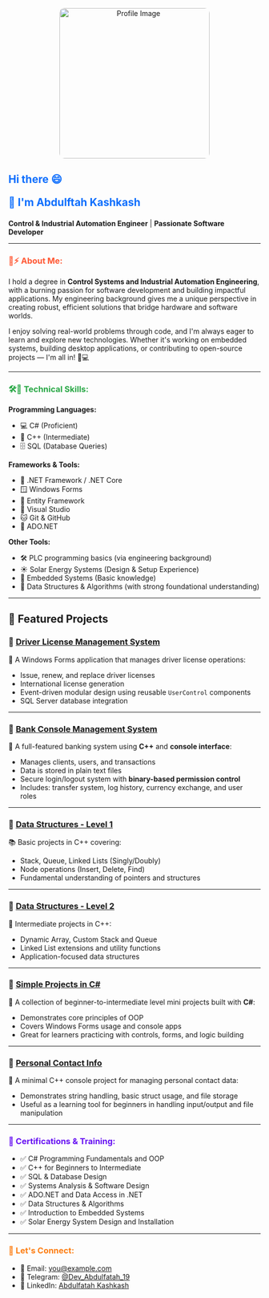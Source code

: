 <p align="center">
  <img src="https://github.com/AbdulftahKashkash/AbdulftahKashkash/blob/main/assets/profile.webp?raw=true" alt="Profile Image" width="300" style="border-radius: 10px;" />
</p>



<h2 style="color:#0d6efd; font-weight:bold;">Hi there 😄
  
  👋 I'm Abdulftah Kashkash</h2>

**Control & Industrial Automation Engineer** | **Passionate Software Developer**

---

<h3 style="color:#ff5733; font-weight:bold;">🚀⚡ About Me:</h3>

I hold a degree in **Control Systems and Industrial Automation Engineering**, with a burning passion for software development and building impactful applications. My engineering background gives me a unique perspective in creating robust, efficient solutions that bridge hardware and software worlds.

I enjoy solving real-world problems through code, and I'm always eager to learn and explore new technologies. Whether it's working on embedded systems, building desktop applications, or contributing to open-source projects — I'm all in! 🔧💻

---

<h3 style="color:#28a745; font-weight:bold;">🛠️💬 Technical Skills:</h3>

**Programming Languages:**

- 💻 C# (Proficient)
- 🧠 C++ (Intermediate)
- 🗄️ SQL (Database Queries)

**Frameworks & Tools:**

- 🧩 .NET Framework / .NET Core
- 🪟 Windows Forms
- 🧪 Entity Framework
- 🧰 Visual Studio
- 🐱 Git & GitHub
- 🔗 ADO.NET

**Other Tools:**

- 🛠️ PLC programming basics (via engineering background)
- ☀️ Solar Energy Systems (Design & Setup Experience)
- 📡 Embedded Systems (Basic knowledge)
- 🧮 Data Structures & Algorithms (with strong foundational understanding)
---

## 📌 Featured Projects

### 🔹 [Driver License Management System](https://github.com/CodacOne/DVLD_system.git)
🪪 A Windows Forms application that manages driver license operations:
- Issue, renew, and replace driver licenses
- International license generation
- Event-driven modular design using reusable `UserControl` components
- SQL Server database integration

---

### 🔹 [Bank Console Management System](https://github.com/CodacOne/Bank-Console)
🏦 A full-featured banking system using **C++** and **console interface**:
- Manages clients, users, and transactions
- Data is stored in plain text files
- Secure login/logout system with **binary-based permission control**
- Includes: transfer system, log history, currency exchange, and user roles

---

### 🔹 [Data Structures - Level 1](https://github.com/CodacOne/Data-Structure-1)
📚 Basic projects in C++ covering:
- Stack, Queue, Linked Lists (Singly/Doubly)
- Node operations (Insert, Delete, Find)
- Fundamental understanding of pointers and structures

---

### 🔹 [Data Structures - Level 2](https://github.com/CodacOne/Data-Structure-2)
🔧 Intermediate projects in C++:
- Dynamic Array, Custom Stack and Queue
- Linked List extensions and utility functions
- Application-focused data structures

---

### 🔹 [Simple Projects in C#](https://github.com/CodacOne/simple-Project-in-C-sharp)
🧩 A collection of beginner-to-intermediate level mini projects built with **C#**:
- Demonstrates core principles of OOP
- Covers Windows Forms usage and console apps
- Great for learners practicing with controls, forms, and logic building

---

### 🔹 [Personal Contact Info](https://github.com/CodacOne/Contact)
📇 A minimal C++ console project for managing personal contact data:
- Demonstrates string handling, basic struct usage, and file storage
- Useful as a learning tool for beginners in handling input/output and file manipulation


---

<h3 style="color:#6610f2; font-weight:bold;">📜 Certifications & Training:</h3>

- ✅ C# Programming Fundamentals and OOP  
- ✅ C++ for Beginners to Intermediate  
- ✅ SQL & Database Design  
- ✅ Systems Analysis & Software Design  
- ✅ ADO.NET and Data Access in .NET  
- ✅ Data Structures & Algorithms  
- ✅ Introduction to Embedded Systems  
- ✅ Solar Energy System Design and Installation  

---

<h3 style="color:#fd7e14; font-weight:bold;">🤝 Let's Connect:</h3>

- 📧 Email: you@example.com  
- 🔗 Telegram: [@Dev_Abdulfatah_19](https://t.me/Dev_Abdulfatah_19)  
- 💼 LinkedIn: [Abdulfatah Kashkash](https://www.linkedin.com/in/abdulfatah-kashkash-%D8%B9%D8%A8%D8%AF%D8%A7%D9%84%D9%81%D8%AA%D8%A7%D8%AD-2928b7238)

